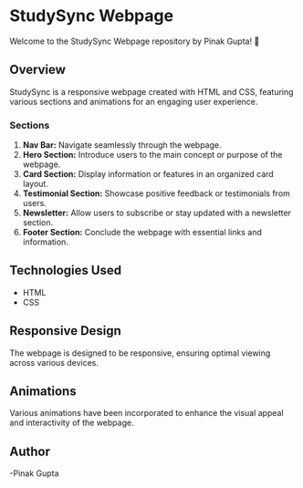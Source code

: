 # StudySync Webpage

Welcome to the StudySync Webpage repository by Pinak Gupta! 🚀

## Overview
StudySync is a responsive webpage created with HTML and CSS, featuring various sections and animations for an engaging user experience.

### Sections
1. **Nav Bar:** Navigate seamlessly through the webpage.
2. **Hero Section:** Introduce users to the main concept or purpose of the webpage.
3. **Card Section:** Display information or features in an organized card layout.
4. **Testimonial Section:** Showcase positive feedback or testimonials from users.
5. **Newsletter:** Allow users to subscribe or stay updated with a newsletter section.
6. **Footer Section:** Conclude the webpage with essential links and information.

## Technologies Used
- HTML
- CSS

## Responsive Design
The webpage is designed to be responsive, ensuring optimal viewing across various devices.

## Animations
Various animations have been incorporated to enhance the visual appeal and interactivity of the webpage.

## Author
-Pinak Gupta
